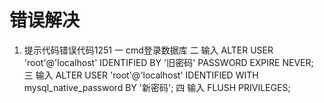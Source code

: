 # 错误解决
1. 提示代码错误代码1251
一 cmd登录数据库
二 输入   ALTER USER 'root'@'localhost' IDENTIFIED BY '旧密码' PASSWORD EXPIRE NEVER;
三 输入 ALTER USER 'root'@'localhost' IDENTIFIED WITH mysql_native_password BY '新密码';
四 输入 FLUSH PRIVILEGES;
